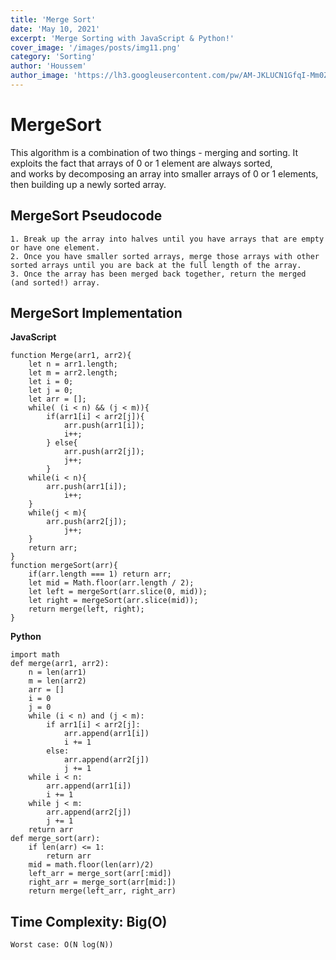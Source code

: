 ```yaml
---
title: 'Merge Sort'
date: 'May 10, 2021'
excerpt: 'Merge Sorting with JavaScript & Python!'
cover_image: '/images/posts/img11.png'
category: 'Sorting'
author: 'Houssem'
author_image: 'https://lh3.googleusercontent.com/pw/AM-JKLUCN1GfqI-Mm0ZQlj7dIcahFuwqubo8G1JTEKY1Kg-Z9oXT2V8att69FAuLMkUON5Zvej_hs18GLAMGXAzGbAqxu3CVpZoqSaWDlDQUKGFUrQIsA_YucaIG_6TcvJtDQ3_n1ZhdJL0AwEpSPI0JWdzK=s746-no?authuser=0'
---
```


<!-- Markdow generator - https://jaspervdj.be/lorem-markdownum/ -->
# MergeSort

This algorithm is a combination of two things - merging and sorting. It exploits the fact that arrays of 0 or 1 element are always sorted,  
and works by decomposing an array into smaller arrays of 0 or 1 elements, then building up a newly sorted array.

## MergeSort Pseudocode

    1. Break up the array into halves until you have arrays that are empty or have one element.
    2. Once you have smaller sorted arrays, merge those arrays with other sorted arrays until you are back at the full length of the array.
    3. Once the array has been merged back together, return the merged (and sorted!) array.

## MergeSort Implementation

**JavaScript**

```javascript:
function Merge(arr1, arr2){
    let n = arr1.length;
    let m = arr2.length;
    let i = 0;
    let j = 0;
    let arr = [];
    while( (i < n) && (j < m)){
        if(arr1[i] < arr2[j]){
            arr.push(arr1[i]);
            i++;
        } else{
            arr.push(arr2[j]);
            j++;
        }
    while(i < n){
        arr.push(arr1[i]);
            i++;
    }
    while(j < m){
        arr.push(arr2[j]);
            j++;
    }
    return arr;
}
function mergeSort(arr){
    if(arr.length === 1) return arr;
    let mid = Math.floor(arr.length / 2);
    let left = mergeSort(arr.slice(0, mid));
    let right = mergeSort(arr.slice(mid));
    return merge(left, right);
}

```

**Python**

```python:
import math
def merge(arr1, arr2):
    n = len(arr1)
    m = len(arr2)
    arr = []
    i = 0
    j = 0
    while (i < n) and (j < m):
        if arr1[i] < arr2[j]:
            arr.append(arr1[i])
            i += 1
        else:
            arr.append(arr2[j])
            j += 1
    while i < n:
        arr.append(arr1[i])
        i += 1
    while j < m:
        arr.append(arr2[j])
        j += 1
    return arr
def merge_sort(arr):
    if len(arr) <= 1:
        return arr
    mid = math.floor(len(arr)/2)
    left_arr = merge_sort(arr[:mid])
    right_arr = merge_sort(arr[mid:])
    return merge(left_arr, right_arr)

```

## Time Complexity:  Big(O)
    Worst case: O(N log(N))

